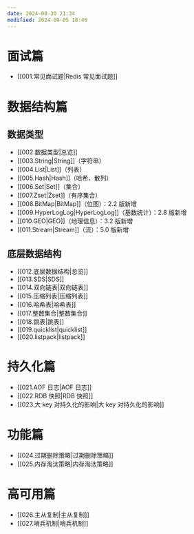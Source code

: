 ```yaml
---
date: 2024-08-30 21:34
modified: 2024-09-05 18:46
---
```


# 面试篇

- [[001.常见面试题|Redis 常见面试题]]

# 数据结构篇

## 数据类型

- [[002.数据类型|总览]]
- [[003.String|String]]（字符串）
- [[004.List|List]]（列表）
- [[005.Hash|Hash]]（哈希、散列）
- [[006.Set|Set]]（集合）
- [[007.Zset|Zset]]（有序集合）
- [[008.BitMap|BitMap]]（位图）：2.2 版新增
- [[009.HyperLogLog|HyperLogLog]]（基数统计）：2.8 版新增
- [[010.GEO|GEO]]（地理信息）：3.2 版新增
- [[011.Stream|Stream]]（流）：5.0 版新增

## 底层数据结构

- [[012.底层数据结构|总览]]
- [[013.SDS|SDS]]
- [[014.双向链表|双向链表]]
- [[015.压缩列表|压缩列表]]
- [[016.哈希表|哈希表]]
- [[017.整数集合|整数集合]]
- [[018.跳表|跳表]]
- [[019.quicklist|quicklist]]
- [[020.listpack|listpack]]

# 持久化篇

- [[021.AOF 日志|AOF 日志]]
- [[022.RDB 快照|RDB 快照]]
- [[023.大 key 对持久化的影响|大 key 对持久化的影响]]

# 功能篇

- [[024.过期删除策略|过期删除策略]]
- [[025.内存淘汰策略|内存淘汰策略]]

# 高可用篇

- [[026.主从复制|主从复制]]
- [[027.哨兵机制|哨兵机制]]
